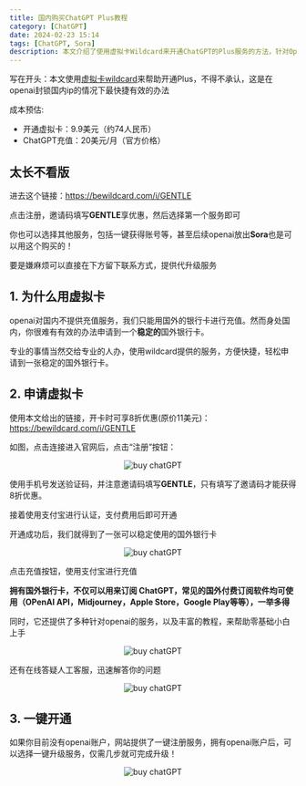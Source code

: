 ```yaml
---
title: 国内购买ChatGPT Plus教程
category: [ChatGPT]
date: 2024-02-23 15:14
tags: [ChatGPT, Sora]
description: 本文介绍了使用虚拟卡Wildcard来开通ChatGPT的Plus服务的方法，针对OpenAI封锁国内IP的情况提供了最快捷有效的解决方案。首先介绍了成本预估，包括开通虚拟卡和ChatGPT充值的费用。然后列举了申请虚拟卡的步骤，包括注册、填写邀请码、支付费用等流程。文章强调了拥有国外银行卡的重要性，不仅可以订阅ChatGPT，还可以使用在其他国外付费订阅软件上。最后提到了一键开通服务，简化了升级过程。
---
```


写在开头：本文使用[虚拟卡wildcard](https://bewildcard.com/i/GENTLE)来帮助开通Plus，不得不承认，这是在openai封锁国内ip的情况下最快捷有效的办法

成本预估:

- 开通虚拟卡：9.9美元（约74人民币）
- ChatGPT充值：20美元/月（官方价格）

## 太长不看版

进去这个链接：https://bewildcard.com/i/GENTLE

点击注册，邀请码填写**GENTLE**享优惠，然后选择第一个服务即可

你也可以选择其他服务，包括一键获得账号等，甚至后续openai放出**Sora**也是可以用这个购买的！

要是嫌麻烦可以直接在下方留下联系方式，提供代升级服务

## 1. 为什么用虚拟卡

openai对国内不提供充值服务，我们只能用国外的银行卡进行充值。然而身处国内，你很难有有效的办法申请到一个**稳定的**国外银行卡。

专业的事情当然交给专业的人办，使用wildcard提供的服务，方便快捷，轻松申请到一张稳定的国外银行卡。

## 2. 申请虚拟卡

使用本文给出的链接，开卡时可享8折优惠(原价11美元)：https://bewildcard.com/i/GENTLE

如图，点击连接进入官网后，点击“注册”按钮：

<p align="center">
    <img src="/imgs/image-20240223155614.png" alt="buy chatGPT"/>
</p>

使用手机号发送验证码，并注意邀请码填写**GENTLE**，只有填写了邀请码才能获得8折优惠。

接着使用支付宝进行认证，支付费用后即可开通

开通成功后，我们就得到了一张可以稳定使用的国外银行卡

<p align="center">
    <img src="/imgs/image-20240223155936.png" alt="buy chatGPT"/>
</p>

点击充值按钮，使用支付宝进行充值

**拥有国外银行卡，不仅可以用来订阅 ChatGPT，常见的国外付费订阅软件均可使用（OPenAI API，Midjourney，Apple Store，Google Play等等），一举多得**

同时，它还提供了多种针对openai的服务，以及丰富的教程，来帮助零基础小白上手

<p align="center">
    <img src="/imgs/image-20240223160459.png" alt="buy chatGPT"/>
</p>

还有在线答疑人工客服，迅速解答你的问题

<p align="center">
    <img src="/imgs/image-20240223160803.png" alt="buy chatGPT"/>
</p>

## 3. 一键开通

如果你目前没有openai账户，网站提供了一键注册服务，拥有openai账户后，可以选择一键升级服务，仅需几步就可完成升级！

<p align="center">
    <img src="/imgs/image-20240223161148.png" alt="buy chatGPT"/>
</p>
